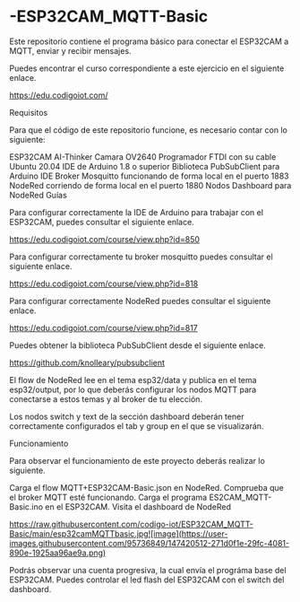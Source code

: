 # -ESP32CAM_MQTT-Basic


Este repositorio contiene el programa básico para conectar el ESP32CAM a MQTT, enviar y recibir mensajes.

Puedes encontrar el curso correspondiente a este ejercicio en el siguiente enlace.

https://edu.codigoiot.com/

Requisitos

Para que el código de este repositorio funcione, es necesario contar con lo siguiente:

ESP32CAM AI-Thinker
Camara OV2640
Programador FTDI con su cable
Ubuntu 20.04
IDE de Arduino 1.8 o superior
Biblioteca PubSubClient para Arduino IDE
Broker Mosquitto funcionando de forma local en el puerto 1883
NodeRed corriendo de forma local en el puerto 1880
Nodos Dashboard para NodeRed
Guías

Para configurar correctamente la IDE de Arduino para trabajar con el ESP32CAM, puedes consultar el siguiente enlace.

https://edu.codigoiot.com/course/view.php?id=850

Para configurar correctamente tu broker mosquitto puedes consultar el siguiente enlace.

https://edu.codigoiot.com/course/view.php?id=818

Para configurar correctamente NodeRed puedes consultar el siguiente enlace.

https://edu.codigoiot.com/course/view.php?id=817

Puedes obtener la biblioteca PubSubClient desde el siguiente enlace.

https://github.com/knolleary/pubsubclient

El flow de NodeRed lee en el tema esp32/data y publica en el tema esp32/output, por lo que deberás configurar los nodos MQTT para conectarse a estos temas y al broker de tu elección.

Los nodos switch y text de la sección dashboard deberán tener correctamente configurados el tab y group en el que se visualizarán.

Funcionamiento

Para observar el funcionamiento de este proyecto deberás realizar lo siguiente.

Carga el flow MQTT+ESP32CAM-Basic.json en NodeRed.
Comprueba que el broker MQTT esté funcionando.
Carga el programa ES2CAM_MQTT-Basic.ino en el ESP32CAM.
Visita el dashboard de NodeRed

https://raw.githubusercontent.com/codigo-iot/ESP32CAM_MQTT-Basic/main/esp32camMQTTbasic.jpg![image](https://user-images.githubusercontent.com/95736849/147420512-271d0f1e-29fc-4081-890e-1925aa96ae9a.png)

Podrás observar una cuenta progresiva, la cual envía el prográma base del ESP32CAM. Puedes controlar el led flash del ESP32CAM con el switch del dashboard.

